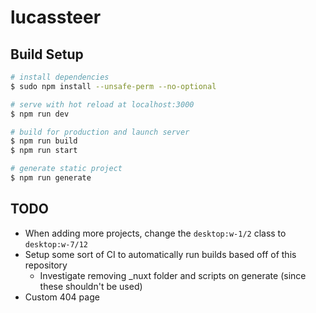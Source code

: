 # lucassteer

## Build Setup

```bash
# install dependencies
$ sudo npm install --unsafe-perm --no-optional

# serve with hot reload at localhost:3000
$ npm run dev

# build for production and launch server
$ npm run build
$ npm run start

# generate static project
$ npm run generate
```

## TODO

* When adding more projects, change the `desktop:w-1/2` class to `desktop:w-7/12`
* Setup some sort of CI to automatically run builds based off of this repository
  * Investigate removing \_nuxt folder and scripts on generate (since these shouldn't be used)
* Custom 404 page
